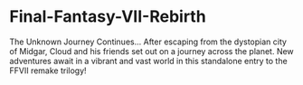 # Final-Fantasy-VII-Rebirth
The Unknown Journey Continues... After escaping from the dystopian city of Midgar, Cloud and his friends set out on a journey across the planet. New adventures await in a vibrant and vast world in this standalone entry to the FFVII remake trilogy! 
